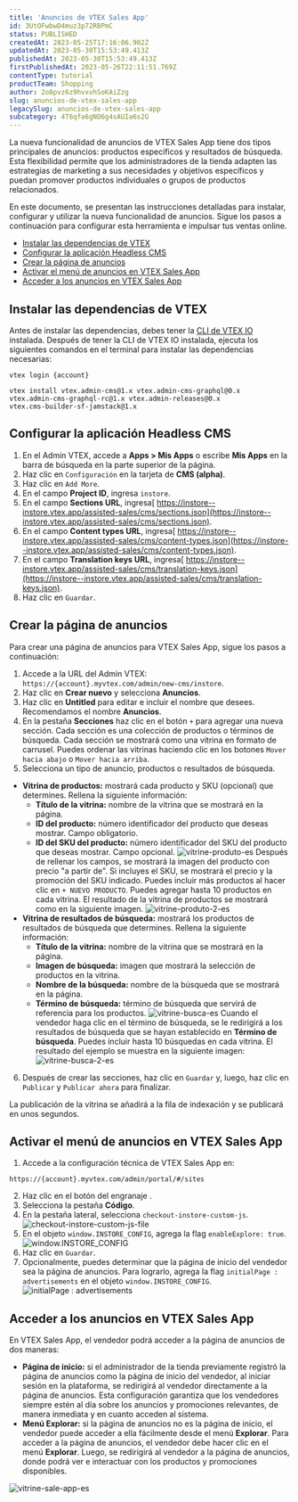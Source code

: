 ```yaml
---
title: 'Anuncios de VTEX Sales App'
id: 3UtOFwbwD4muz3p72RBPmC
status: PUBLISHED
createdAt: 2023-05-25T17:16:06.902Z
updatedAt: 2023-05-30T15:53:49.413Z
publishedAt: 2023-05-30T15:53:49.413Z
firstPublishedAt: 2023-05-26T22:11:51.769Z
contentType: tutorial
productTeam: Shopping
author: 2o8pvz6z9hvxvhSoKAiZzg
slug: anuncios-de-vtex-sales-app
legacySlug: anuncios-de-vtex-sales-app
subcategory: 4T6qfa6gNO6g4sAUIa6s2G
---
```


La nueva funcionalidad de anuncios de VTEX Sales App tiene dos tipos principales de anuncios: productos específicos y resultados de búsqueda. Esta flexibilidad permite que los administradores de la tienda adapten las estrategias de marketing a sus necesidades y objetivos específicos y puedan promover productos individuales o grupos de productos relacionados.

En este documento, se presentan las instrucciones detalladas para instalar, configurar y utilizar la nueva funcionalidad de anuncios. Sigue los pasos a continuación para configurar esta herramienta e impulsar tus ventas online.

* [Instalar las dependencias de VTEX](#instalar-las-dependencias-de-vtex)
* [Configurar la aplicación Headless CMS](#configurar-la-aplicacion-headless-cms)
* [Crear la página de anuncios](#crear-la-pagina-de-anuncios)
* [Activar el menú de anuncios en VTEX Sales App](#activar-el-menu-de-anuncios-en-vtex-sales-app)
* [Acceder a los anuncios en VTEX Sales App](#acceder-a-los-anuncios-en-vtex-sales-app)

## Instalar las dependencias de VTEX

Antes de instalar las dependencias, debes tener la [CLI de VTEX IO](https://developers.vtex.com/docs/guides/vtex-io-documentation-vtex-io-cli-install) instalada. Después de tener la CLI de VTEX IO instalada, ejecuta los siguientes comandos en el terminal para instalar las dependencias necesarias:

```
vtex login {account}

vtex install vtex.admin-cms@1.x vtex.admin-cms-graphql@0.x 
vtex.admin-cms-graphql-rc@1.x vtex.admin-releases@0.x 
vtex.cms-builder-sf-jamstack@1.x
```

## Configurar la aplicación Headless CMS

1. En el Admin VTEX, accede a **Apps > Mis Apps** o escribe **Mis Apps** en la barra de búsqueda en la parte superior de la página.
2. Haz clic en `Configuración` en la tarjeta de **CMS (alpha)**.
3. Haz clic en `Add More`.
4. En el campo **Project ID**, ingresa `instore`.
5. En el campo **Sections URL**, ingresa[ https://instore--instore.vtex.app/assisted-sales/cms/sections.json](https://instore--instore.vtex.app/assisted-sales/cms/sections.json).
6. En el campo **Content types URL**, ingresa[ https://instore--instore.vtex.app/assisted-sales/cms/content-types.json](https://instore--instore.vtex.app/assisted-sales/cms/content-types.json).
7. En el campo **Translation keys URL**, ingresa[ https://instore--instore.vtex.app/assisted-sales/cms/translation-keys.json](https://instore--instore.vtex.app/assisted-sales/cms/translation-keys.json).
8. Haz clic en `Guardar`.

## Crear la página de anuncios

Para crear una página de anuncios para VTEX Sales App, sigue los pasos a continuación:

1. Accede a la URL del Admin VTEX: `https://{account}.myvtex.com/admin/new-cms/instore`.
2. Haz clic en **Crear nuevo** y selecciona **Anuncios**.
3. Haz clic en **Untitled** para editar e incluir el nombre que desees. Recomendamos el nombre **Anuncios**.
4. En la pestaña **Secciones** haz clic en el botón `+` para agregar una nueva sección. Cada sección es una colección de productos o términos de búsqueda. Cada sección se mostrará como una vitrina en formato de carrusel. Puedes ordenar las vitrinas haciendo clic en los botones `Mover hacia abajo` o `Mover hacia arriba`.
5. Selecciona un tipo de anuncio, productos o resultados de búsqueda.
  - **Vitrina de productos:** mostrará cada producto y SKU (opcional) que determines. Rellena la siguiente información:
    - **Título de la vitrina:** nombre de la vitrina que se mostrará en la página.
    - **ID del producto:** número identificador del producto que deseas mostrar. Campo obligatorio.
    - **ID del SKU del producto:** número identificador del SKU del producto que deseas mostrar. Campo opcional.
![vitrine-produto-es](//images.ctfassets.net/alneenqid6w5/6SREOFdog1AfNXqyhH0I5Z/99d80481198a5789b864e7b3cc621c9f/image.png)
Después de rellenar los campos, se mostrará la imagen del producto con precio "a partir de". Si incluyes el SKU, se mostrará el precio y la promoción del SKU indicado. Puedes incluir más productos al hacer clic en `+ NUEVO PRODUCTO`. Puedes agregar hasta 10 productos en cada vitrina.
El resultado de la vitrina de productos se mostrará como en la siguiente imagen.
![vitrine-produto-2-es](//images.ctfassets.net/alneenqid6w5/3SY8POqXIAK0Qi2lWax8qq/2b1605234e989064a7c188b6f3ce31a8/image.png)
  - **Vitrina de resultados de búsqueda:** mostrará los productos de resultados de búsqueda que determines. Rellena la siguiente información:
    - **Título de la vitrina:** nombre de la vitrina que se mostrará en la página.
    - **Imagen de búsqueda:** imagen que mostrará la selección de productos en la vitrina.
    - **Nombre de la búsqueda:** nombre de la búsqueda que se mostrará en la página.
    - **Término de búsqueda:** término de búsqueda que servirá de referencia para los productos.
![vitrine-busca-es](//images.ctfassets.net/alneenqid6w5/2nOoe8dF1IaF1YPIr3N3dV/832a5b243a2a82f170eebb8d77574009/image.png)
Cuando el vendedor haga clic en el término de búsqueda, se le redirigirá a los resultados de búsqueda que se hayan establecido en **Término de búsqueda**. Puedes incluir hasta 10 búsquedas en cada vitrina. El resultado del ejemplo se muestra en la siguiente imagen:
![vitrine-busca-2-es](//images.ctfassets.net/alneenqid6w5/s6MJ80nGy16Ex39NnPwnT/2381c9859c4adeaec5953b0ac87d7b42/image.png)
<ol start="6">
  <li>Después de crear las secciones, haz clic en <code>Guardar</code> y, luego, haz clic en <code>Publicar</code> y <code>Publicar ahora</code> para finalizar.</li>
</ol> 

La publicación de la vitrina se añadirá a la fila de indexación y se publicará en unos segundos.

## Activar el menú de anuncios en VTEX Sales App

1. Accede a la configuración técnica de VTEX Sales App en:
```
https://{account}.myvtex.com/admin/portal/#/sites
```
2. Haz clic en el botón del engranaje <i class="fas fa-cog"></i>.
3. Selecciona la pestaña **Código**.
4. En la pestaña lateral, selecciona `checkout-instore-custom-js`.
![checkout-instore-custom-js-file](//images.ctfassets.net/alneenqid6w5/6JgOUD4YUDyArNzUkgzIVJ/a09ddfdf23851e0ada81931af2ed5b19/image.png)
5. En el objeto `window.INSTORE_CONFIG`, agrega la flag `enableExplore: true`.
![window.INSTORE_CONFIG](//images.ctfassets.net/alneenqid6w5/6kpTp7g4zRuIsyYGdo5Bio/c0003c9637209f503401fea07db839cb/image.png)
6. Haz clic en <i class="fas fa-save"></i> `Guardar`. 
7. Opcionalmente, puedes determinar que la página de inicio del vendedor sea la página de anuncios. Para lograrlo, agrega la flag `initialPage : advertisements` en el objeto `window.INSTORE_CONFIG`.
![initialPage : advertisements](//images.ctfassets.net/alneenqid6w5/1zS4dgPnw7Q0ZP2w0thQdt/88e4f64f2707fd1dbbe95d6b9861e712/image.png)

## Acceder a los anuncios en VTEX Sales App

En VTEX Sales App, el vendedor podrá acceder a la página de anuncios de dos maneras:

* **Página de inicio:** si el administrador de la tienda previamente registró la página de anuncios como la página de inicio del vendedor, al iniciar sesión en la plataforma, se redirigirá al vendedor directamente a la página de anuncios. Esta configuración garantiza que los vendedores siempre estén al día sobre los anuncios y promociones relevantes, de manera inmediata y en cuanto acceden al sistema.
* **Menú Explorar:** si la página de anuncios no es la página de inicio, el vendedor puede acceder a ella fácilmente desde el menú **Explorar**. Para acceder a la página de anuncios, el vendedor debe hacer clic en el menú **Explorar**. Luego, se redirigirá al vendedor a la página de anuncios, donde podrá ver e interactuar con los productos y promociones disponibles.

![vitrine-sale-app-es](//images.ctfassets.net/alneenqid6w5/3YddBVVXNGJiVWfDK1xUrg/ffca39f0f0a2b0bdc59c39ebd88ddc71/image.png)
